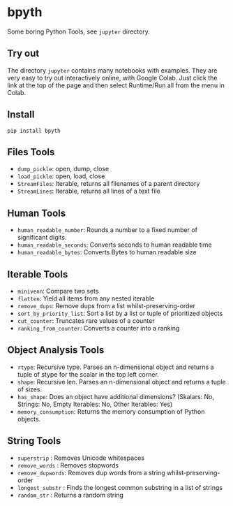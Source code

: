 # bpyth
Some boring Python Tools, see `jupyter` directory.

## Try out
The directory `jupyter` contains many notebooks with examples. They are very easy to try out interactively online, with Google Colab. Just click the link at the top of the page and then select Runtime/Run all from the menu in Colab.

## Install
`pip install bpyth`

## Files Tools
* `dump_pickle`: open, dump, close
* `load_pickle`: open, load, close
* `StreamFiles`: Iterable, returns all filenames of a parent directory
* `StreamLines`: Iterable, returns all lines of a text file

## Human Tools
* `human_readable_number`: Rounds a number to a fixed number of significant digits.
* `human_readable_seconds`: Converts seconds to human readable time
* `human_readable_bytes`:   Converts Bytes to human readable size

## Iterable Tools
* `minivenn`: Compare two sets
* `flatten`: Yield all items from any nested iterable
* `remove_dups`: Remove dups from a list whilst-preserving-order
* `sort_by_priority_list`: Sort a list by a list or tuple of prioritized objects
* `cut_counter`: Truncates rare values of a counter
* `ranking_from_counter`: Converts a counter into a ranking

## Object Analysis Tools
* `rtype`: Recursive type. Parses an n-dimensional object and returns a tuple of stype for the scalar in the top left corner.
* `shape`: Recursive len. Parses an n-dimensional object and returns a tuple of sizes.
* `has_shape`: Does an object have additional dimensions? (Skalars: No, Strings: No, Empty Iterables: No,
    Other Iterables: Yes)
* `memory_consumption`: Returns the memory consumption of Python objects.    
    
## String Tools
* `superstrip`     : Removes Unicode whitespaces
* `remove_words`   : Removes stopwords 
* `remove_dupwords`: Removes dup words from a string whilst-preserving-order
* `longest_substr` : Finds the longest common substring in a list of strings
* `random_str`     : Returns a random string 


```python

```
